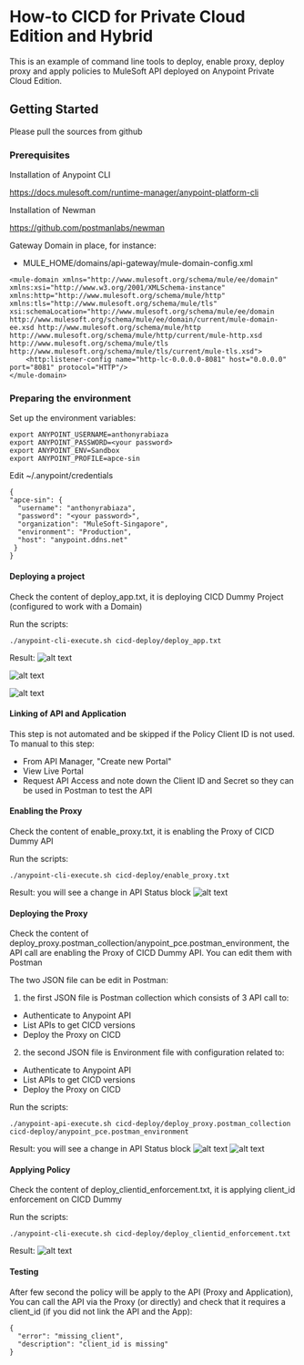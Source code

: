 # How-to CICD for Private Cloud Edition and Hybrid

This is an example of command line tools to deploy, enable proxy, deploy proxy and apply policies to MuleSoft API deployed on Anypoint Private Cloud Edition.

## Getting Started

Please pull the sources from github

### Prerequisites

Installation of Anypoint CLI

https://docs.mulesoft.com/runtime-manager/anypoint-platform-cli

Installation of Newman

https://github.com/postmanlabs/newman

Gateway Domain in place, for instance:
- MULE_HOME/domains/api-gateway/mule-domain-config.xml
```
<mule-domain xmlns="http://www.mulesoft.org/schema/mule/ee/domain" xmlns:xsi="http://www.w3.org/2001/XMLSchema-instance" xmlns:http="http://www.mulesoft.org/schema/mule/http" xmlns:tls="http://www.mulesoft.org/schema/mule/tls" xsi:schemaLocation="http://www.mulesoft.org/schema/mule/ee/domain http://www.mulesoft.org/schema/mule/ee/domain/current/mule-domain-ee.xsd http://www.mulesoft.org/schema/mule/http http://www.mulesoft.org/schema/mule/http/current/mule-http.xsd http://www.mulesoft.org/schema/mule/tls http://www.mulesoft.org/schema/mule/tls/current/mule-tls.xsd">
    <http:listener-config name="http-lc-0.0.0.0-8081" host="0.0.0.0" port="8081" protocol="HTTP"/>
</mule-domain>
```

### Preparing the environment

Set up the environment variables:
```
export ANYPOINT_USERNAME=anthonyrabiaza
export ANYPOINT_PASSWORD=<your password>
export ANYPOINT_ENV=Sandbox
export ANYPOINT_PROFILE=apce-sin
```

Edit ~/.anypoint/credentials

```
{
"apce-sin": {
  "username": "anthonyrabiaza",
  "password": "<your password>",
  "organization": "MuleSoft-Singapore",
  "environment": "Production",
  "host": "anypoint.ddns.net"
 }
}
```

#### Deploying a project

Check the content of deploy_app.txt, it is deploying CICD Dummy Project (configured to work with a Domain)

Run the scripts:
```
./anypoint-cli-execute.sh cicd-deploy/deploy_app.txt
```

Result:
![alt text](resources/1a-RuntimeManager.png "Anypoint")

![alt text](resources/1b-APIManager.png "Anypoint")

![alt text](resources/1c-APIManager.png "Anypoint")

#### Linking of API and Application

This step is not automated and be skipped if the Policy Client ID is not used.
To manual to this step:
- From API Manager, "Create new Portal"
- View Live Portal
- Request API Access and note down the Client ID and Secret so they can be used in Postman to test the API


#### Enabling the Proxy

Check the content of enable_proxy.txt, it is enabling the Proxy of CICD Dummy API

Run the scripts:
```
./anypoint-cli-execute.sh cicd-deploy/enable_proxy.txt
```

Result: you will see a change in API Status block
![alt text](resources/3a-APIManager.png "Anypoint")

#### Deploying the Proxy

Check the content of deploy_proxy.postman_collection/anypoint_pce.postman_environment, the API call are enabling the Proxy of CICD Dummy API. You can edit them with Postman

The two JSON file can be edit in Postman:

1. the first JSON file is Postman collection which consists of 3 API call to:
  * Authenticate to Anypoint API
  * List APIs to get CICD versions
  * Deploy the Proxy on CICD
  
2. the second JSON file is Environment file with configuration related to:
  * Authenticate to Anypoint API
  * List APIs to get CICD versions
  * Deploy the Proxy on CICD

Run the scripts:
```
./anypoint-api-execute.sh cicd-deploy/deploy_proxy.postman_collection cicd-deploy/anypoint_pce.postman_environment
```

Result: you will see a change in API Status block
![alt text](resources/4a-APIManager.png "Anypoint")
![alt text](resources/4b-RuntimeManager.png "Anypoint")

#### Applying Policy

Check the content of deploy_clientid_enforcement.txt, it is applying client_id enforcement on CICD Dummy

Run the scripts:
```
./anypoint-cli-execute.sh cicd-deploy/deploy_clientid_enforcement.txt
```

Result: 
![alt text](resources/5a-APIManager.png "Anypoint")

#### Testing
After few second the policy will be apply to the API (Proxy and Application), You can call the API via the Proxy (or directly) and check that it requires a client_id (if you did not link the API and the App):
```
{
  "error": "missing_client",
  "description": "client_id is missing"
}
```